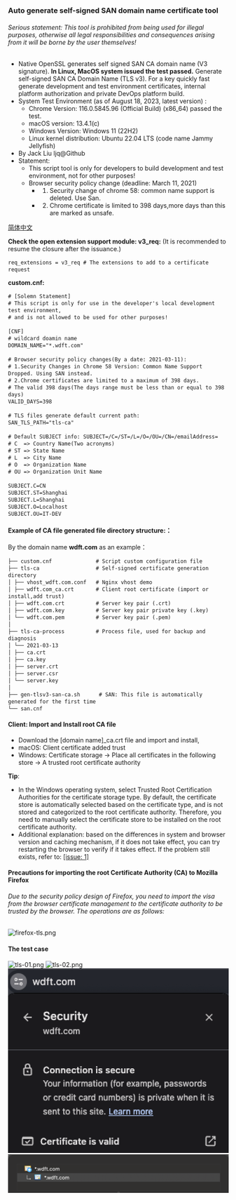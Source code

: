 ### Auto generate self-signed SAN domain name certificate tool

###### Serious statement: This tool is prohibited from being used for illegal purposes, otherwise all legal responsibilities and consequences arising from it will be borne by the user themselves!

- Native OpenSSL generates self signed SAN CA domain name (V3 signature).
  **In Linux, MacOS system issued the test passed.**
  Generate self-signed SAN CA Domain Name (TLS v3). For a key quickly fast generate development and test environment certificates, internal platform authorization and private DevOps platform build.
- System Test Environment (as of August 18, 2023, latest version) :
  - Chrome Version: 116.0.5845.96 (Official Build) (x86_64) passed the test.
  - macOS version: 13.4.1(c)
  - Windows Version: Windows 11 (22H2)
  - Linux kernel distribution: Ubuntu 22.04 LTS (code name Jammy Jellyfish)
- By Jack Liu ljq@Github
- Statement:
  - This script tool is only for developers to build development and test environment, not for other purposes!
  - Browser security policy change (deadline: March 11, 2021)
    - 1. Security change of chrome 58: common name support is deleted. Use San.
    - 2. Chrome certificate is limited to 398 days,more days than this are marked as unsafe.

[简体中文](https://github.com/ljq/gen-tlsv3-san-ca/blob/main/README_CN.md)

**Check the open extension support module: v3_req:**
(It is recommended to resume the closure after the issuance.)

```
req_extensions = v3_req # The extensions to add to a certificate request
```

**custom.cnf:**

```
# [Solemn Statement]
# This script is only for use in the developer's local development test environment,
# and is not allowed to be used for other purposes!

[CNF]
# wildcard doamin name
DOMAIN_NAME="*.wdft.com"

# Browser security policy changes(By a date: 2021-03-11):
# 1.Security Changes in Chrome 58 Version: Common Name Support Dropped. Using SAN instead.
# 2.Chrome certificates are limited to a maximum of 398 days.
# The valid 398 days(The days range must be less than or equal to 398 days)
VALID_DAYS=398

# TLS files generate default current path:
SAN_TLS_PATH="tls-ca"

# Default SUBJECT info: SUBJECT=/C=/ST=/L=/O=/OU=/CN=/emailAddress=
# C  => Country Name(Two acronyms)
# ST => State Name
# L  => City Name
# O  => Organization Name
# OU => Organization Unit Name

SUBJECT.C=CN
SUBJECT.ST=Shanghai
SUBJECT.L=Shanghai
SUBJECT.O=Localhost
SUBJECT.OU=IT-DEV

```

#### Example of CA file generated file directory structure:：

By the domain name **wdft.com** as an example：

```
├── custom.cnf              # Script custom configuration file
├── tls-ca                  # Self-signed certificate generation directory
│ ├── vhost_wdft.com.conf   # Nginx vhost demo
│ ├── wdft.com_ca.crt       # Client root certificate (import or install,add trust)
│ ├── wdft.com.crt          # Server key pair (.crt)
│ ├── wdft.com.key          # Server key pair private key (.key)
│ └── wdft.com.pem          # Server key pair (.pem)
│
├── tls-ca-process          # Process file, used for backup and diagnosis
│ └── 2021-03-13
│ ├── ca.crt
│ ├── ca.key
│ ├── server.crt
│ ├── server.csr
│ └── server.key
│
├── gen-tlsv3-san-ca.sh      # SAN: This file is automatically generated for the first time
└── san.cnf
```

#### Client: Import and Install root CA file

- Download the [domain name]\_ca.crt file and import and install,
- macOS: Client certificate added trust
- Windows: Certificate storage -> Place all certificates in the following store -> A trusted root certificate authority

**Tip**:

- In the Windows operating system, select Trusted Root Certification Authorities for the certificate storage type. By default, the certificate store is automatically selected based on the certificate type, and is not stored and categorized to the root certificate authority. Therefore, you need to manually select the certificate store to be installed on the root certificate authority.
- Additional explanation: based on the differences in system and browser version and caching mechanism, if it does not take effect, you can try restarting the browser to verify if it takes effect. If the problem still exists, refer to:
  [ \[issue: 1\] ](https://github.com/ljq/gen-tlsv3-san-ca/issues/1)

#### Precautions for importing the root Certificate Authority (CA) to Mozilla Firefox

###### Due to the security policy design of Firefox, you need to import the visa from the browser certificate management to the certificate authority to be trusted by the browser. The operations are as follows:

![firefox-tls.png](https://github.com/ljq/gen-tlsv3-san-ca/blob/main/images/firefox-tls.png)

#### The test case

![tls-01.png](https://github.com/ljq/gen-tlsv3-san-ca/blob/main/images/tls-01.png)
![tls-02.png](https://github.com/ljq/gen-tlsv3-san-ca/blob/main/images/tls-02.png)
![tls-03.png](https://github.com/ljq/gen-tlsv3-san-ca/blob/main/images/tls-03.png)
![tls-04.png](https://github.com/ljq/gen-tlsv3-san-ca/blob/main/images/tls-04.png)
